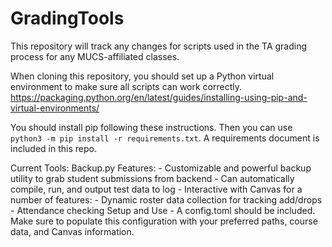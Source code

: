 # GradingTools

This repository will track any changes for scripts used in the TA grading process for any MUCS-affiliated classes.  

When cloning this repository, you should set up a Python virtual environment to make sure all scripts can work correctly. 
https://packaging.python.org/en/latest/guides/installing-using-pip-and-virtual-environments/

You should install pip following these instructions. Then you can use `python3 -m pip install -r requirements.txt`. A requirements document is included in this repo. 

Current Tools:
Backup.py
    Features:
    - Customizable and powerful backup utility to grab student submissions from backend
    - Can automatically compile, run, and output test data to log
    - Interactive with Canvas for a number of features:
        - Dynamic roster data collection for tracking add/drops
        - Attendance checking 
    Setup and Use
    - A config.toml should be included. Make sure to populate this configuration with your preferred paths, course data, and Canvas information.
    

    
